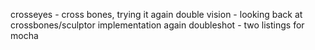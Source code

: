 crosseyes - cross bones, trying it again
double vision - looking back at crossbones/sculptor implementation again
doubleshot - two listings for mocha
